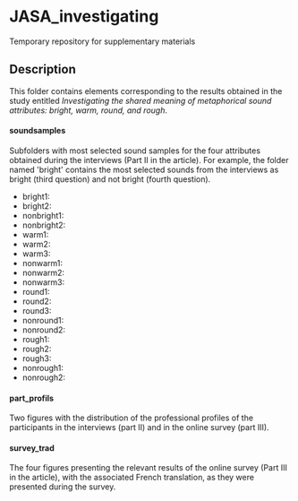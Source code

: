 # JASA_investigating
Temporary repository for supplementary materials 


## Description 

This folder contains elements corresponding to the results obtained in the study entitled *Investigating the shared meaning of metaphorical sound attributes: bright, warm, round, and rough*.

#### soundsamples
Subfolders with most selected sound samples for the four attributes obtained during the interviews (Part II in the article). For example, the folder named 'bright' contains the most selected sounds from the interviews as bright (third question) and not bright (fourth question).
- bright1: 
- bright2: 
- nonbright1: 
- nonbright2: 
- warm1:
- warm2:
- warm3:
- nonwarm1:
- nonwarm2:
- nonwarm3:
- round1:
- round2:
- round3:
- nonround1:
- nonround2:
- rough1:
- rough2:
- rough3:
- nonrough1:
- nonrough2:


#### part_profils
Two figures with the distribution of the professional profiles of the participants in the interviews (part II) and in the online survey (part III).

#### survey_trad
The four figures presenting the relevant results of the online survey (Part III in the article), with the associated French translation, as they were presented during the survey.
